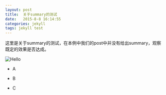 ```yaml
---
layout: post
title:  关于summary的测试
date:   2015-8-8 16:14:55
categories: jekyll
tags: jekyll test
---
```


这里是关于summary的测试，在本例中我们的post中并没有给出summary，观察既定的效果是否达成。

![Hello]({{site.baseurl}}/image/test/test.jpg)

- A

- B

- C


